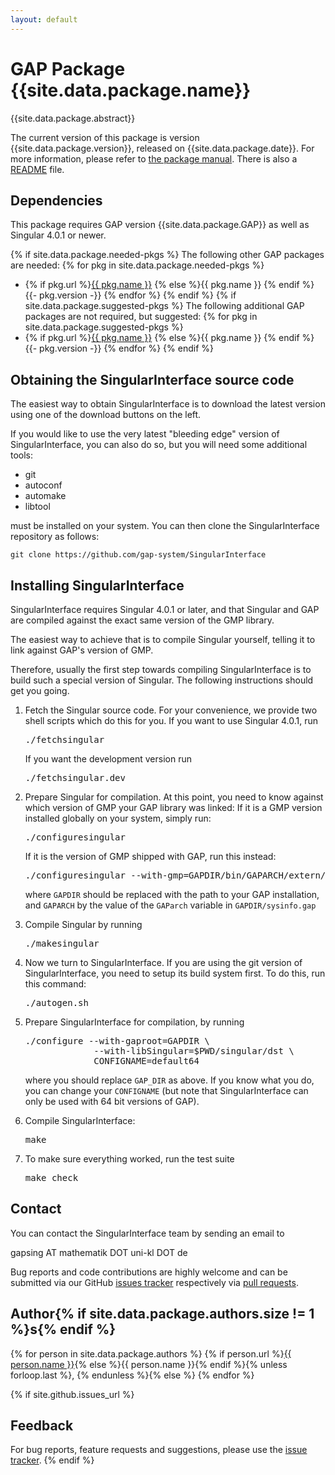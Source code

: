 ```yaml
---
layout: default
---
```


# GAP Package {{site.data.package.name}}

{{site.data.package.abstract}}

The current version of this package is version {{site.data.package.version}}, released on {{site.data.package.date}}.
For more information, please refer to [the package manual]({{site.data.package.doc-html}}).
There is also a [README](README.html) file.

## Dependencies

This package requires GAP version {{site.data.package.GAP}}
as well as Singular 4.0.1 or newer.

{% if site.data.package.needed-pkgs %}
The following other GAP packages are needed:
{% for pkg in site.data.package.needed-pkgs %}
- {% if pkg.url %}<a href="{{ pkg.url }}">{{ pkg.name }}</a> {% else %}{{ pkg.name }} {% endif %}
  {{- pkg.version -}}
{% endfor %}
{% endif %}
{% if site.data.package.suggested-pkgs %}
The following additional GAP packages are not required, but suggested:
{% for pkg in site.data.package.suggested-pkgs %}
- {% if pkg.url %}<a href="{{ pkg.url }}">{{ pkg.name }}</a> {% else %}{{ pkg.name }} {% endif %}
  {{- pkg.version -}}
{% endfor %}
{% endif %}


## Obtaining the SingularInterface source code

The easiest way to obtain SingularInterface is to download the latest version
using one of the download buttons on the left.


If you would like to use the very latest "bleeding edge" version of
SingularInterface, you can also do so, but you will need some additional
tools:

- git
- autoconf
- automake
- libtool

must be installed on your system. You can then
clone the SingularInterface repository as follows:

    git clone https://github.com/gap-system/SingularInterface



## Installing SingularInterface

SingularInterface requires Singular 4.0.1 or later, and that Singular
and GAP are compiled against the exact same version of the GMP
library.

The easiest way to achieve that is to compile Singular yourself,
telling it to link against GAP's version of GMP.

Therefore, usually the first step towards compiling SingularInterface
is to build such a special version of Singular.  The following
instructions should get you going.


1. Fetch the Singular source code. For your convenience, we provide
   two shell scripts which do this for you. If you want to use
   Singular 4.0.1, run
   <pre>./fetchsingular</pre>
   If you want the development version run
   <pre>./fetchsingular.dev</pre>

2. Prepare Singular for compilation. At this point, you need to know
   against which version of GMP your GAP library was linked:
   If it is a GMP version installed globally on your system, simply run:   
   <pre>./configuresingular</pre>
   If it is the version of GMP shipped with GAP, run this instead:
   <pre>./configuresingular --with-gmp=GAPDIR/bin/GAPARCH/extern/gmp</pre>
   where `GAPDIR` should be replaced with the path to your GAP installation,
   and `GAPARCH` by the value of the `GAParch` variable in `GAPDIR/sysinfo.gap`

3. Compile Singular by running
   <pre>./makesingular</pre>

4. Now we turn to SingularInterface. If you are using the git version of
   SingularInterface, you need to setup its build system first.
   To do this, run this command:
   <pre>./autogen.sh</pre>

5. Prepare SingularInterface for compilation, by running
   <pre>
   ./configure --with-gaproot=GAPDIR \
                --with-libSingular=$PWD/singular/dst \
                CONFIGNAME=default64</pre>
   where you should replace `GAP_DIR` as above. If you know what
   you do, you can change your `CONFIGNAME` (but note that
   SingularInterface can only be used with 64 bit versions of GAP).

6. Compile SingularInterface:
   <pre>make</pre>

7. To make sure everything worked, run the test suite
   <pre>make check</pre>


## Contact

You can contact the SingularInterface team by sending an email to

  gapsing AT mathematik DOT uni-kl DOT de

Bug reports and code contributions are highly welcome
and can be submitted via our GitHub
[issues tracker](https://github.com/gap-system/SingularInterface/issues)
respectively via
[pull requests](https://github.com/gap-system/SingularInterface/pulls).


## Author{% if site.data.package.authors.size != 1 %}s{% endif %}
{% for person in site.data.package.authors %}
{% if person.url %}<a href="{{ person.url }}">{{ person.name }}</a>{% else %}{{ person.name }}{% endif %}{% unless forloop.last %}, {% endunless %}{% else %}
{% endfor %}

{% if site.github.issues_url %}
## Feedback

For bug reports, feature requests and suggestions, please use the
[issue tracker]({{site.github.issues_url}}).
{% endif %}
